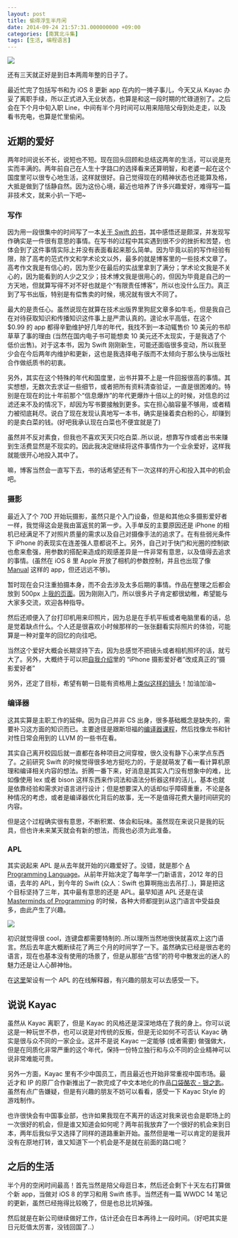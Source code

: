 ```yaml
---
layout: post
title: 偷得浮生半月闲
date: 2014-09-24 21:57:31.000000000 +09:00
categories: [南箕北斗集]
tags: [生活, 编程语言]
---
```

![](/assets/images/2014/bye-kayac.jpg)

还有三天就正好是到日本两周年整的日子了。

最近忙完了包括写书和为 iOS 8 更新 app 在内的一摊子事儿，今天又从 Kayac 办妥了离职手续，所以正式进入无业状态，也算是和这一段时期的忙碌道别了。之后会在下个月中旬入职 Line，中间有半个月时间可以用来陪陪父母到处走走，以及看书充电，也算是忙里偷闲。

## 近期的爱好

两年时间说长不长，说短也不短。现在回头回顾和总结这两年的生活，可以说是充实而丰满的。两年前自己在人生十字路口的选择看来还算明智，和老婆一起在这个国度里可以很专心地生活，这样就很好。自己觉得现在的精神状态也还能算及格，大抵是做到了恬静自然。因为这份心境，最近也培养了许多兴趣爱好，难得写一篇非技术文，就来小扒一下吧~

### 写作

因为用一段很集中的时间写了一本[关于 Swift 的书](http://swifter.tips/buy)，其中感悟还是颇深，并发现写作确实是一件很有意思的事情。在写书的过程中其实遇到很不少的挫折和苦楚，也体会到了这件事情实际上并没有表面看起来那么简单。因为毕竟以前的写作经验有限，除了高考的范式作文和学术论文以外，最多的就是博客里的一些技术文章了。高考作文我是有信心的，因为至少在最后的实战里拿到了满分；学术论文我是不关心的，因为能看到的人少之又少；技术博文我是很用心的，但因为毕竟是自己的一方天地，但就算写得不对不好也就是个“有限责任博客”，所以也没什么压力。真正到了写书出版，特别是有偿售卖的时候，境况就有很大不同了。

最大的是责任心。虽然说现在就算在技术出版界里狗屁文章多如牛毛，但是我自己在对待获取知识和传播知识这件事上是严肃认真的。遑论水平高低，在这个 $0.99 的 app 都得辛勤维护好几年的年代，我找不到一本动辄售价 10 美元的书却草草了事的理由 (当然在国内电子书可能想卖 10 美元还不太现实，于是我选了个低价出售)。对于这本书，因为 Swift 刚刚新生，可能还面临很多变动，所以我至少会在今后两年内维护和更新，这也是我选择电子版而不太倾向于那么快与出版社合作做纸质书的初衷。

另外，其实在这个特殊的年代和国度里，出书并算不上是一件回报很高的事情。其实想想，无数次去求证一些细节，或者把所有资料清查验证，一直是很困难的。特别是在现在的比十年前那个“信息爆炸”的年代更爆炸十倍以上的时候，对信息的过滤还来不及的情况下，却因为写书要接触到更多。实在担心脑容量不够用，或者精力被彻底耗尽。说白了现在发现认真地写一本书，确实是操着卖白粉的心，却赚到的是卖白菜的钱。(好吧我承认现在白菜也不便宜就是了)

虽然并不反对素食，但我也不喜欢天天只吃白菜..所以说，想靠写作或者出书来赚到生活费显然是不现实的。因此我决定继续将这件事情作为一个业余爱好，这样我就能很开心地投入其中了。

嘛，博客当然会一直写下去，书的话希望还有下一次这样的开心和投入其中的机会吧。

### 摄影

最近入了个 70D 开始玩摄影，虽然只是个入门设备，但是和其他众多摄影爱好者一样，我觉得这会是我由富返贫的第一步。入手单反的主要原因还是 iPhone 的相机已经满足不了对照片质量的需求以及自己对摄像手法的追求了。在有些弱光条件下 iPhone 的表现实在连差强人意都说不上。另外，自己对于快门和光圈的控制欲也愈来愈强，用参数的搭配来造成的观感差异是一件非常有意思，以及值得去追求的事情。(虽然在 iOS 8 里 Apple 开放了相机的参数控制，并且也出现了像 [Manual](https://itunes.apple.com/cn/app/manual-custom-exposure-camera/id917146276?mt=8) 这样的 app，但还远远不够)。

暂时现在会只注重拍摄本身，而不会去涉及太多后期的事情。作品在整理之后都会放到 500px 上[我的页面](https://500px.com/onevcat)。因为刚刚入门，所以很多片子肯定都很幼稚，希望能与大家多交流，欢迎各种指导。

然后还顺便入了台打印机用来印照片，因为总是在手机平板或者电脑里看的话，总是觉着缺点什么。个人还是很喜欢小时候那样的一张张翻看实际照片的体验，可能算是一种对童年的回忆的向往吧。

当然这个爱好大概会长期坚持下去，因为总感觉不把镜头或者相机照坏的话，就亏大了。另外，大概终于可以把[自我介绍](http://about.onevcat.com/#/welcome)里的 “iPhone 摄影爱好者”改成真正的“摄影爱好者”

另外，还定了目标，希望有朝一日能有资格用上[类似这样的镜头](http://www.zeiss.com/camera-lenses/en_de/camera_lenses/otus/otus1485.html)！加油加油~

### 编译器

这其实算是主职工作的延伸。因为自己并非 CS 出身，很多基础概念是缺失的，需要补习这方面的知识而已。主要途径是跟斯坦福的[编译器课程](https://www.coursera.org/course/compilers)，然后找像龙书和针对性日常会用到的 LLVM 的一些书在看。

其实自己离开校园后就一直都在各种项目之间穿梭，很久没有静下心来学点东西了。之前研究 Swift 的时候觉得很多地方挺吃力的，于是就萌发了看一看计算机原理和编译相关内容的想法。折腾一番下来，好消息是其实入门没有想象中的难，比如像使用 lex 或者 bison 这样东西来作词法和语法分析器这样的活儿，基本也就是依靠经验和需求对语言进行设计；但是想要深入的话却似乎障碍重重，不论是各种情况的考虑，或者是编译器优化背后的故事，无一不是值得花费大量时间研究的内容。

但是这个过程确实很有意思，不断积累、体会和玩味。虽然现在来说只是我的玩具，但也许未来某天就会有新的想法，而我也必须为此准备。

### APL

其实说起来 APL 是从去年就开始的兴趣爱好了。没错，就是那个 [A Programming Language](https://en.wikipedia.org/wiki/APL_(programming_language))。从前年开始决定了每年学一门新语言，2012 年的日语，去年的 APL，到今年的 Swift (众人：Swift 也算啊拖出去吊打..)，算是把这个目标坚持了三年，其中最有意思的还是 APL。最早知道 APL 还是在读 [Masterminds of Programming](http://www.amazon.com/Masterminds-Programming-Conversations-Creators-Languages/dp/0596515170) 的时候，各种大师都提到从这门语言中受益良多，由此产生了兴趣。

![](/assets/images/2014/apl-layout.png)

初识就觉得很 cool，连键盘都需要特制的..所以理所当然地很快就喜欢上这门语言。然后去年底大概断续花了两三个月的时间学了一下。虽然确实已经是很古老的语言，现在也基本没有使用的场景了，但是从那些“古怪”的符号中散发出的迷人的魅力还是让人心醉神怡。

在[这里](http://apl.onevcat.com)架设有一个 APL 的在线解释器，有兴趣的朋友可以去感受一下。

## 说说 Kayac

虽然从 Kayac 离职了，但是 Kayac 的风格还是深深地烙在了我的身上。你可以说这是一种玩世不恭，也可以说是对传统的反叛，但是无论如何不可否认 Kayac 确实是很与众不同的一家企业。这并不是说 Kayac 一定能够 (或者需要) 做强做大，但是在同质化非常严重的这个年代，保持一份特立独行和与众不同的企业精神可以说非常难能可贵。

另外一方面，Kayac 里有不少中国员工，而且最近也开始非常重视中国市场。最近才和 IP 的原厂合作新推出了一款完成了中文本地化的作品[口袋酪农 - 银之匙](https://itunes.apple.com/cn/app/yin-zhi-shi-silver-spoon-guan/id904828672?l=en&mt=8)。虽然有点广告嫌疑，但是有兴趣的朋友不妨可以看看，感受一下 Kayac Style 的游戏制作。

也许很快会有中国事业部，也许如果我现在不离开的话这对我来说也会是职场上的一次很好的机会，但是谁又知道会如何呢？两年前我放弃了一个很好的机会来到日本，两年后我似乎又选择了同样的道路重新开始。虽然但是唯一可以肯定的是我并没有在原地打转，谁又知道下一个机会是不是就在前面的路口呢？

## 之后的生活

半个月的空闲时间最高！首先当然是陪父母逛日本，然后还会剩下十天左右打算做个新 app，当做对 iOS 8 的学习和用 Swift 练手。当然还有一篇 WWDC 14 笔记的更新，虽然已经拖得比较晚了，但是也总比坑掉强。

然后就是在新公司继续做好工作，估计还会在日本再待上一段时间。（好吧其实是日元贬值太厉害，没钱回国了..）
